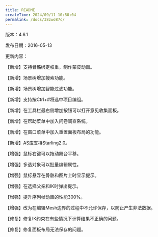 ```yaml
---
title: README
createTime: 2024/09/11 10:50:04
permalink: /docs/38zwo87c/
---
```

版本：4.6.1

发布日期：2016-05-13

更新内容：

【新增】支持骨骼绑定权重，制作蒙皮动画。

【新增】场景树增加搜索功能。

【新增】场景树增加智能过滤功能。

【新增】支持按Ctrl+#将选中项目编组。

【新增】在工具栏最右侧增加按钮可以打开意见收集面板。

【新增】在帮助菜单中加入问卷调查系统。

【新增】在窗口菜单中加入重置面板布局的功能。

【新增】AS库支持Starling2.0。

【增强】鼠标右键可以拖动舞台平移。

【增强】多选对象可以批量编辑属性。

【增强】鼠标悬浮在骨骼和图片上时显示提示。

【增强】在选择父亲和IK时弹出提示。

【增强】提升序列帧动画的性能300%。

【增强】改为在编辑Mesh边界的过程中不允许保存，以防止产生非法数据。

【修复】修复IK约束在有些情况下计算结果不正确的问题。

【修复】修复面板布局无法保存的问题。
